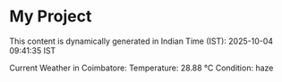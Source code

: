 # My Project

This content is dynamically generated in Indian Time (IST): 2025-10-04 09:41:35 IST


Current Weather in Coimbatore:
Temperature: 28.88 °C
Condition: haze
